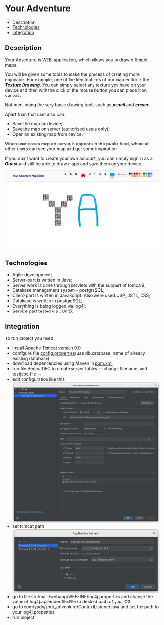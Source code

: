 # Your Adventure

- [Description](#description)
- [Technologies](#technologies)
- [Integration](#integration)

## Description

Your Adventure is WEB-application, which allows you to draw different maps.

You will be given some tools to make the process of creating more enjoyable.
For example, one of the key features of our map editor is the ***Texture Drawing***.
You can simply select any texture you have on your device and then
with the click of the mouse button you can place it on canvas.

Not mentioning the very basic drawing tools such as ***pencil*** and ***eraser***.

Apart from that user also can:
- Save the map on device;
- Save the map on server (authorised users only);
- Open an existing map from device.

When user saves map on server, it appears in the public feed, where all other users can see
your map and get some inspiration.

If you don't want to create your own account, you can simply sign in as a ***Guest*** and still
be able to draw maps and save them on your device.

![Map editor interface](https://github.com/exhaustedkid/your-adventure/blob/dev/Resources/Screenshots/interface.png)


## Technologies

- Agile-development;
- Server-part is written in Java;
- Server work is done through servlets with the support of tomcat9;
- Database management system - postgreSQL;
- Client-part is written in JavaScript. Also were used: JSP, JSTL, CSS;
- Database is written in postgreSQL;
- Everything is being logged via log4j;
- Service part tested via JUnit5.


## Integration

To run project you need
- install [Apache Tomcat version 9.0](https://tomcat.apache.org/download-90.cgi)
- configure file [config.properties](https://github.com/exhaustedkid/your-adventure/blob/dev/src/main/resources/config.properties)(use db.database_name of already existing database)
- download dependencies using Maven in [pom.xml](https://github.com/exhaustedkid/your-adventure/blob/dev/pom.xml)
- run file BeginJDBC to create server tables -- change filename, and testjdbc file --
- edit configuration like this ![configurations](https://github.com/exhaustedkid/your-adventure/blob/readme/Resources/Screenshots/configuration.png)
- set tomcat path ![tomcat_path](https://github.com/exhaustedkid/your-adventure/blob/readme/Resources/Screenshots/tomcat_path.png)
- go to file src/main/webapp/WEB-INF/log4j.properties and change the value of log4j.appender.file.File to desired path of your OS
- go to com/yadv/your_adventure/ContextListener.java and set the path to your log4j.properties
- run project
